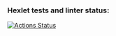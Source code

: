 ### Hexlet tests and linter status:
[![Actions Status](https://github.com/Evlit/java-project-61/actions/workflows/hexlet-check.yml/badge.svg)](https://github.com/Evlit/java-project-61/actions)